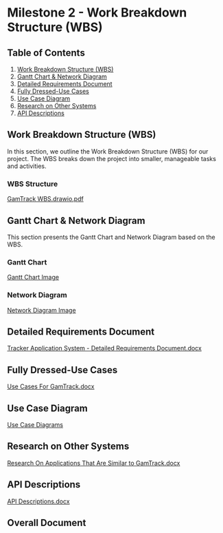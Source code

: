 # Milestone 2 - Work Breakdown Structure (WBS)

## Table of Contents

1. [Work Breakdown Structure (WBS)](#work-breakdown-structure-wbs)
2. [Gantt Chart & Network Diagram](#gantt-chart--network-diagram)
3. [Detailed Requirements Document](#detailed-requirements-document)
4. [Fully Dressed-Use Cases](#fully-dressed-use-cases)
5. [Use Case Diagram](#use-case-diagram)
6. [Research on Other Systems](#research-on-other-systems)
7. [API Descriptions](#api-descriptions)

## Work Breakdown Structure (WBS)
In this section, we outline the Work Breakdown Structure (WBS) for our project. The WBS breaks down the project into smaller, manageable tasks and activities.

### WBS Structure
[GamTrack WBS.drawio.pdf](https://github.com/cis-famu/GameTrack/files/13061497/GamTrack.WBS.drawio.pdf)

## Gantt Chart & Network Diagram

This section presents the Gantt Chart and Network Diagram based on the WBS.

### Gantt Chart

[Gantt Chart Image](https://github.com/cis-famu/GameTrack/blob/main/Project%20Management%20Files/GamTrack%20Application.mpp)

### Network Diagram

[Network Diagram Image](https://github.com/cis-famu/GameTrack/blob/main/Project%20Management%20Files/GamTrack%20Application.mpp)


## Detailed Requirements Document
[Tracker Application System - Detailed Requirements Document.docx](https://github.com/cis-famu/GameTrack/files/13055680/Tracker.Application.System.-.Detailed.Requirements.Document.docx)

## Fully Dressed-Use Cases
[Use Cases For GamTrack.docx](https://github.com/cis-famu/GameTrack/files/13055684/Use.Cases.For.GamTrack.docx)

## Use Case Diagram
[Use Case Diagrams](https://github.com/cis-famu/GameTrack/tree/main/Use%20Case%20Diagrams)

## Research on Other Systems

[Research On Applications That Are Similar to GamTrack.docx](https://github.com/cis-famu/GameTrack/files/13055685/Research.On.Applications.That.Are.Similar.to.GamTrack.docx)

## API Descriptions

[API Descriptions.docx](https://github.com/cis-famu/GameTrack/files/13055690/API.Descriptions.docx)

## Overall Document

